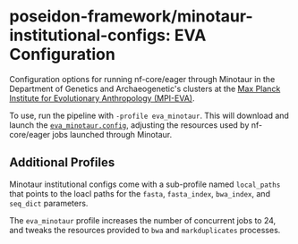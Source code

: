 # poseidon-framework/minotaur-institutional-configs: EVA Configuration

Configuration options for running nf-core/eager through Minotaur in the Department of Genetics and Archaeogenetic's clusters at the [Max Planck Institute for Evolutionary Anthropology (MPI-EVA)](http://eva.mpg.de).

To use, run the pipeline with `-profile eva_minotaur`. This will download and launch the [`eva_minotaur.config`](../conf/eva_minotaur.config), adjusting the resources used by nf-core/eager jobs launched through Minotaur.

## Additional Profiles

Minotaur institutional configs come with a sub-profile named `local_paths` that points to the loacl paths for the `fasta`, `fasta_index`, `bwa_index`, and `seq_dict` parameters.

The `eva_minotaur` profile increases the number of concurrent jobs to 24, and tweaks the resources provided to `bwa` and `markduplicates` processes.
